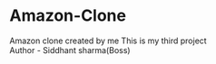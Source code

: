 # Amazon-Clone
Amazon clone created by me
This is my third project
<br>
Author - Siddhant sharma(Boss)
